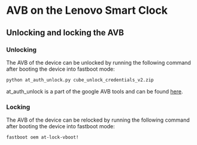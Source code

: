 # AVB on the Lenovo Smart Clock

## Unlocking and locking the AVB

### Unlocking
The AVB of the device can be unlocked by running the following command after booting the device into fastboot mode:
```sh
python at_auth_unlock.py cube_unlock_credentials_v2.zip
```
at_auth_unlock is a part of the google AVB tools and can be found [here](https://android.googlesource.com/platform/external/avb/+/master/tools/at_auth_unlock.py).

### Locking
The AVB of the device can be relocked by running the following command after booting the device into fastboot mode:
```sh
fastboot oem at-lock-vboot!
```
